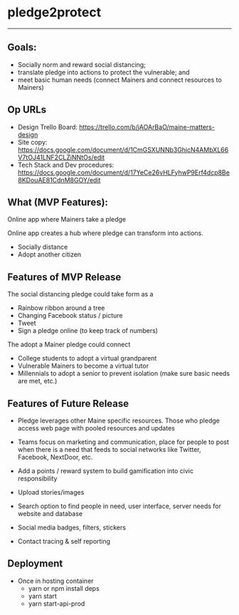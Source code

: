 # pledge2protect
___

## Goals: 
- Socially norm and reward social distancing; 
- translate pledge into actions to protect the vulnerable; and 
- meet basic human needs (connect Mainers and connect resources to Mainers)

## Op URLs
- Design Trello Board: https://trello.com/b/jAOArBaO/maine-matters-design
- Site copy: https://docs.google.com/document/d/1CmGSXUNNb3GhjcN4AMbXL66V7tOJ41LNF2CLZiNNtOs/edit
- Tech Stack and Dev procedures: https://docs.google.com/document/d/17YeCe26vHLFyhwP9Erf4dcp8Be8KDouAE81CdnM8GOY/edit

## What (MVP Features):
Online app where Mainers take a pledge

Online app creates a hub where pledge can transform into actions.
- Socially distance
- Adopt another citizen

## Features of MVP Release
The social distancing pledge could take form as a
- Rainbow ribbon around a tree
- Changing Facebook status / picture
- Tweet
- Sign a pledge online (to keep track of numbers)

The adopt a Mainer pledge could connect
- College students to adopt a virtual grandparent
- Vulnerable Mainers to become a virtual tutor
- Millennials to adopt a senior to prevent isolation (make sure basic needs are met, etc.)

## Features of Future Release

- Pledge leverages other Maine specific resources. Those who pledge access web page with pooled resources and updates

- Teams focus on marketing and communication, place for people to post when there is a need that feeds to social networks like Twitter, Facebook, NextDoor, etc. 

 - Add a points / reward system to build gamification into civic responsibility

 - Upload stories/images

 - Search option to find people in need, user interface, server needs for website and database

 - Social media badges, filters, stickers

 - Contact tracing & self reporting

## Deployment

- Once in hosting container
  - yarn or npm install deps
  - yarn start
  - yarn start-api-prod
